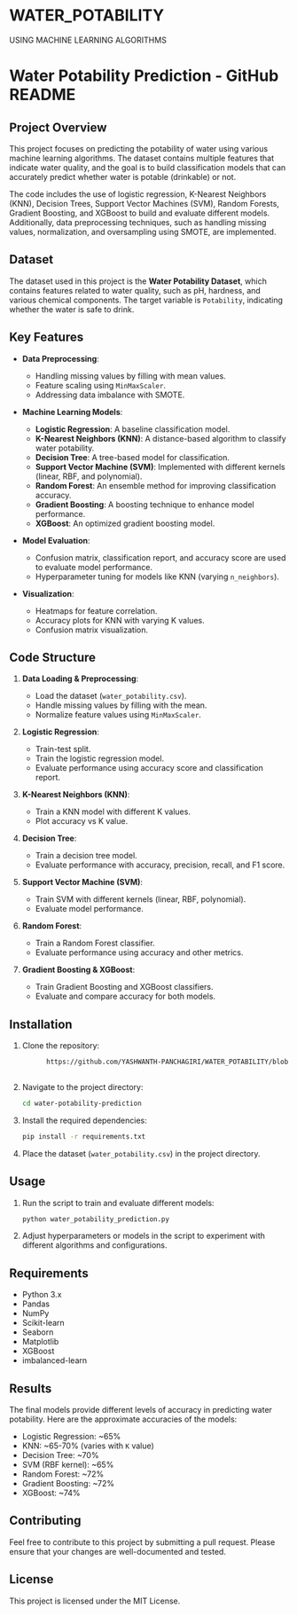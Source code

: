 # WATER_POTABILITY
USING MACHINE LEARNING ALGORITHMS


# Water Potability Prediction - GitHub README

## Project Overview
This project focuses on predicting the potability of water using various machine learning algorithms. The dataset contains multiple features that indicate water quality, and the goal is to build classification models that can accurately predict whether water is potable (drinkable) or not.

The code includes the use of logistic regression, K-Nearest Neighbors (KNN), Decision Trees, Support Vector Machines (SVM), Random Forests, Gradient Boosting, and XGBoost to build and evaluate different models. Additionally, data preprocessing techniques, such as handling missing values, normalization, and oversampling using SMOTE, are implemented.

## Dataset
The dataset used in this project is the **Water Potability Dataset**, which contains features related to water quality, such as pH, hardness, and various chemical components. The target variable is `Potability`, indicating whether the water is safe to drink.

## Key Features
- **Data Preprocessing**:
  - Handling missing values by filling with mean values.
  - Feature scaling using `MinMaxScaler`.
  - Addressing data imbalance with SMOTE.

- **Machine Learning Models**:
  - **Logistic Regression**: A baseline classification model.
  - **K-Nearest Neighbors (KNN)**: A distance-based algorithm to classify water potability.
  - **Decision Tree**: A tree-based model for classification.
  - **Support Vector Machine (SVM)**: Implemented with different kernels (linear, RBF, and polynomial).
  - **Random Forest**: An ensemble method for improving classification accuracy.
  - **Gradient Boosting**: A boosting technique to enhance model performance.
  - **XGBoost**: An optimized gradient boosting model.

- **Model Evaluation**:
  - Confusion matrix, classification report, and accuracy score are used to evaluate model performance.
  - Hyperparameter tuning for models like KNN (varying `n_neighbors`).
  
- **Visualization**:
  - Heatmaps for feature correlation.
  - Accuracy plots for KNN with varying K values.
  - Confusion matrix visualization.

## Code Structure

1. **Data Loading & Preprocessing**:
   - Load the dataset (`water_potability.csv`).
   - Handle missing values by filling with the mean.
   - Normalize feature values using `MinMaxScaler`.

2. **Logistic Regression**:
   - Train-test split.
   - Train the logistic regression model.
   - Evaluate performance using accuracy score and classification report.

3. **K-Nearest Neighbors (KNN)**:
   - Train a KNN model with different K values.
   - Plot accuracy vs K value.

4. **Decision Tree**:
   - Train a decision tree model.
   - Evaluate performance with accuracy, precision, recall, and F1 score.

5. **Support Vector Machine (SVM)**:
   - Train SVM with different kernels (linear, RBF, polynomial).
   - Evaluate model performance.

6. **Random Forest**:
   - Train a Random Forest classifier.
   - Evaluate performance using accuracy and other metrics.

7. **Gradient Boosting & XGBoost**:
   - Train Gradient Boosting and XGBoost classifiers.
   - Evaluate and compare accuracy for both models.

## Installation

1. Clone the repository:
   ```bash
         https://github.com/YASHWANTH-PANCHAGIRI/WATER_POTABILITY/blob/main/README.md  
  

   ```
   
2. Navigate to the project directory:
   ```bash
   cd water-potability-prediction
   ```

3. Install the required dependencies:
   ```bash
   pip install -r requirements.txt
   ```

4. Place the dataset (`water_potability.csv`) in the project directory.

## Usage

1. Run the script to train and evaluate different models:
   ```bash
   python water_potability_prediction.py
   ```

2. Adjust hyperparameters or models in the script to experiment with different algorithms and configurations.

## Requirements
- Python 3.x
- Pandas
- NumPy
- Scikit-learn
- Seaborn
- Matplotlib
- XGBoost
- imbalanced-learn

## Results
The final models provide different levels of accuracy in predicting water potability. Here are the approximate accuracies of the models:
- Logistic Regression: ~65%
- KNN: ~65-70% (varies with `K` value)
- Decision Tree: ~70%
- SVM (RBF kernel): ~65%
- Random Forest: ~72%
- Gradient Boosting: ~72%
- XGBoost: ~74%

## Contributing
Feel free to contribute to this project by submitting a pull request. Please ensure that your changes are well-documented and tested.

## License
This project is licensed under the MIT License.

